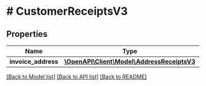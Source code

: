 # # CustomerReceiptsV3

## Properties

Name | Type | Description | Notes
------------ | ------------- | ------------- | -------------
**invoice_address** | [**\OpenAPI\Client\Model\AddressReceiptsV3**](AddressReceiptsV3.md) |  |

[[Back to Model list]](../../README.md#models) [[Back to API list]](../../README.md#endpoints) [[Back to README]](../../README.md)
